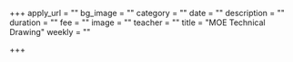 +++
apply_url = ""
bg_image = ""
category = ""
date = ""
description = ""
duration = ""
fee = ""
image = ""
teacher = ""
title = "MOE Technical Drawing"
weekly = ""

+++

